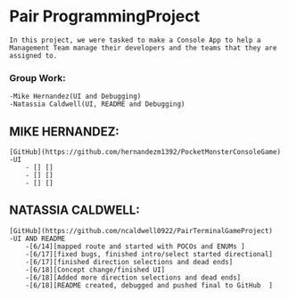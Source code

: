 #  **Pair ProgrammingProject**
    In this project, we were tasked to make a Console App to help a Management Team manage their developers and the teams that they are assigned to. 

###  **Group Work:**
    -Mike Hernandez(UI and Debugging)
    -Natassia Caldwell(UI, README and Debugging)

## **MIKE HERNANDEZ:**
    [GitHub](https://github.com/hernandezm1392/PocketMonsterConsoleGame)
    -UI
        - [] []
        - [] []
        - [] []

## **NATASSIA CALDWELL:**
    [GitHub](https://github.com/ncaldwell0922/PairTerminalGameProject)
    -UI AND README
        -[6/14][mapped route and started with POCOs and ENUMs ]
        -[6/17][fixed bugs, finished intro/select started directional]
        -[6/17][finished direction selections and dead ends]
        -[6/18][Concept change/finished UI]
        -[6/18][Added more direction selections and dead ends]
        -[6/18][README created, debugged and pushed final to GitHub  ]
